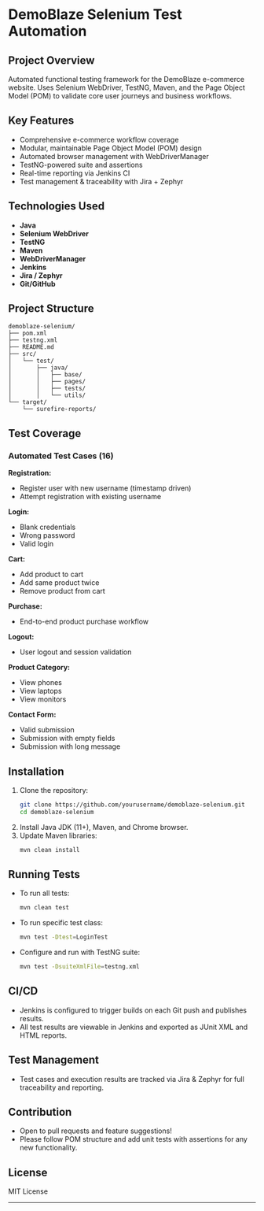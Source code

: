# DemoBlaze Selenium Test Automation

## Project Overview
Automated functional testing framework for the DemoBlaze e-commerce website. Uses Selenium WebDriver, TestNG, Maven, and the Page Object Model (POM) to validate core user journeys and business workflows.

## Key Features
- Comprehensive e-commerce workflow coverage
- Modular, maintainable Page Object Model (POM) design
- Automated browser management with WebDriverManager
- TestNG-powered suite and assertions
- Real-time reporting via Jenkins CI
- Test management & traceability with Jira + Zephyr

## Technologies Used
- **Java**
- **Selenium WebDriver**
- **TestNG**
- **Maven**
- **WebDriverManager**
- **Jenkins**
- **Jira / Zephyr**
- **Git/GitHub**

## Project Structure

```
demoblaze-selenium/
├── pom.xml
├── testng.xml
├── README.md
├── src/
│   └── test/
│       ├── java/
│       │   ├── base/
│       │   ├── pages/
│       │   ├── tests/
│       │   └── utils/
└── target/
    └── surefire-reports/
```

## Test Coverage

### Automated Test Cases (16)

**Registration:**  
- Register user with new username (timestamp driven)  
- Attempt registration with existing username

**Login:**  
- Blank credentials  
- Wrong password  
- Valid login

**Cart:**  
- Add product to cart  
- Add same product twice 
- Remove product from cart

**Purchase:**  
- End-to-end product purchase workflow

**Logout:**  
- User logout and session validation

**Product Category:**  
- View phones  
- View laptops  
- View monitors

**Contact Form:**  
- Valid submission  
- Submission with empty fields  
- Submission with long message

## Installation

1. Clone the repository:
   ```bash
   git clone https://github.com/yourusername/demoblaze-selenium.git
   cd demoblaze-selenium
   ```
2. Install Java JDK (11+), Maven, and Chrome browser.
3. Update Maven libraries:
   ```bash
   mvn clean install
   ```

## Running Tests

- To run all tests:
  ```bash
  mvn clean test
  ```
- To run specific test class:
  ```bash
  mvn test -Dtest=LoginTest
  ```
- Configure and run with TestNG suite:
  ```bash
  mvn test -DsuiteXmlFile=testng.xml
  ```

## CI/CD

- Jenkins is configured to trigger builds on each Git push and publishes results.
- All test results are viewable in Jenkins and exported as JUnit XML and HTML reports.

## Test Management

- Test cases and execution results are tracked via Jira & Zephyr for full traceability and reporting.

## Contribution

- Open to pull requests and feature suggestions!
- Please follow POM structure and add unit tests with assertions for any new functionality.

## License

MIT License

***
